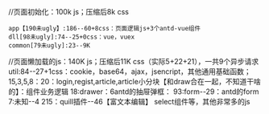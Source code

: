 

//页面初始化：100k js；压缩后8k css

    app【190未ugly】:186--60+8css：页面逻辑js+3个antd-vue组件
    dll[98未ugly]:74--25+0css：vue，vuex
    common[79未ugly]:23--9K


//页面懒加载的js：140K js；压缩后11K css（实际5+22+21），一共9个异步请求
    util:84--27+1css：cookie，base64，ajax，jsencript，其他通用基础函数；
    15,3,5,8：20：login,regist,article,article小分块【和draw合在一起，不知道干啥的】：组件业务逻辑
    18:drawer：6antd的抽屉弹框：
    93:form--29：antd的form
    7:未知--4
    215：quill插件--46【富文本编辑】
    select组件等，其他非常多的js